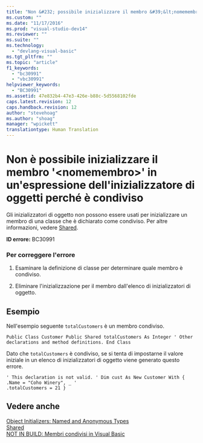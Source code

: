 ```yaml
---
title: "Non &#232; possibile inizializzare il membro &#39;&lt;nomemembro&gt;&#39; in un&#39;espressione dell&#39;inizializzatore di oggetti perch&#233; &#232; condiviso | Microsoft Docs"
ms.custom: ""
ms.date: "11/17/2016"
ms.prod: "visual-studio-dev14"
ms.reviewer: ""
ms.suite: ""
ms.technology: 
  - "devlang-visual-basic"
ms.tgt_pltfrm: ""
ms.topic: "article"
f1_keywords: 
  - "bc30991"
  - "vbc30991"
helpviewer_keywords: 
  - "BC30991"
ms.assetid: 47e832b4-47e3-426e-b88c-5d5568102fde
caps.latest.revision: 12
caps.handback.revision: 12
author: "stevehoag"
ms.author: "shoag"
manager: "wpickett"
translationtype: Human Translation
---
```

# Non &#232; possibile inizializzare il membro &#39;&lt;nomemembro&gt;&#39; in un&#39;espressione dell&#39;inizializzatore di oggetti perch&#233; &#232; condiviso
Gli inizializzatori di oggetto non possono essere usati per inizializzare un membro di una classe che è dichiarato come condiviso. Per altre informazioni, vedere [Shared](../../visual-basic/language-reference/modifiers/shared.md).  
  
 **ID errore:** BC30991  
  
### Per correggere l'errore  
  
1.  Esaminare la definizione di classe per determinare quale membro è condiviso.  
  
2.  Eliminare l'inizializzazione per il membro dall'elenco di inizializzatori di oggetto.  
  
## Esempio  
 Nell'esempio seguente `totalCustomers` è un membro condiviso.  
  
```  
Public Class Customer Public Shared totalCustomers As Integer ' Other declarations and method definitions. End Class  
```  
  
 Dato che `totalCustomers` è condiviso, se si tenta di impostarne il valore iniziale in un elenco di inizializzatori di oggetto viene generato questo errore.  
  
```  
' This declaration is not valid. ' Dim cust As New Customer With { .Name = "Coho Winery", _ '                                 .totalCustomers = 21 }  
```  
  
## Vedere anche  
 [Object Initializers: Named and Anonymous Types](../../visual-basic/programming-guide/language-features/objects-and-classes/object-initializers-named-and-anonymous-types.md)   
 [Shared](../../visual-basic/language-reference/modifiers/shared.md)   
 [NOT IN BUILD: Membri condivisi in Visual Basic](http://msdn.microsoft.com/it-it/dbc3783f-83a2-4225-995d-c2d6d025663d)